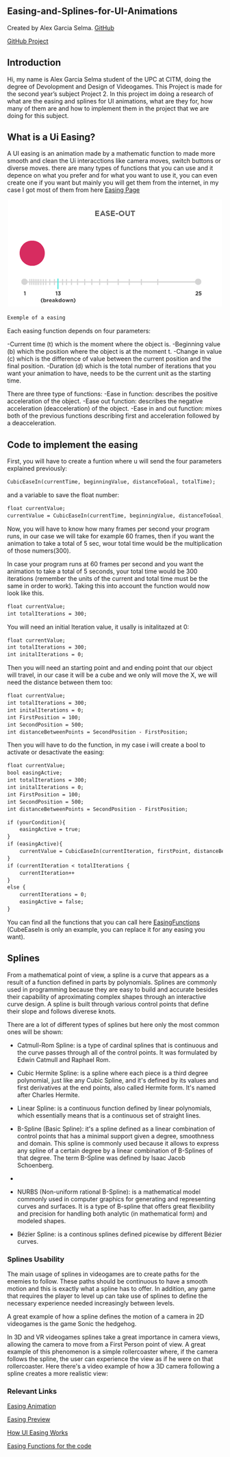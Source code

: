 ## Easing-and-Splines-for-UI-Animations

Created by Alex Garcia Selma. [GitHub](https://github.com/MaralGS)

[GitHub Project](https://github.com/MaralGS/Easing-and-Splines-for-UI-Animations)

## Introduction
Hi, my name is Alex Garcia Selma student of the UPC at CITM, doing the degree of Devolopment and Design of Videogames. This Project is made for the second year’s subject Project 2. In this project im doing a research of what are the easing and splines for UI animations, what are they for, how many of them are and how to implement them in the project that we are doing for this subject.

## What is a Ui Easing?
A UI easing is an animation made by a mathematic function to made more smooth and clean the Ui interacctions like camera moves, switch buttons or diverse moves.
there are many types of functions that you can use and it depence on what you prefer and for what you want to use it, you can even create one if you want but mainly you will get them from the internet, in my case I got most of them from here [Easing Page](https://easings.net/#)
<p align="center">
<img src="https://github.com/MaralGS/Easing-and-Splines-for-UI-Animations/blob/main/docs/easingAnimation.gif">
</p>

```markdown
Exemple of a easing
```

Each easing function depends on four parameters:

-Current time (t) which is the moment where the object is.
-Beginning value (b) which the position where the object is at the moment t.
-Change in value (c) which is the difference of value between the current position and the final position.
-Duration (d) which is the total number of iterations that you want your animation to have, needs to be the current unit as the starting time.

There are three type of functions:
-Ease in function: describes the positive acceleration of the object.
-Ease out function: describes the negative acceleration (deacceleration) of the object.
-Ease in and out function: mixes both of the previous functions describing first and acceleration followed by a deacceleration.

## Code to implement the easing
First, you will have to create a funtion where u will send the four parameters explained previously:

```markdown
CubicEaseIn(currentTime, beginningValue, distanceToGoal, totalTime);
```
and a variable to save the float number:

```markdown
float currentValue;
currentValue = CubicEaseIn(currentTime, beginningValue, distanceToGoal, totalTime);
```
Now, you will have to know how many frames per second your program runs, in our case we will take for example 60 frames, then if you want the animation to take a total of 5 sec, wour total time would be the multiplication of those numers(300).

In case your program runs at 60 frames per second and you want the animation to take a total of 5 seconds, your total time would be 300 iterations (remember the units of the current and total time must be the same in order to work). Taking this into account the function would now look like this.

```markdown
float currentValue;
int totalIterations = 300;
```
You will need an initial Iteration value, it usally is initalitazed at 0:

```markdown
float currentValue;
int totalIterations = 300;
int initalIterations = 0;
```
Then you will need an starting point and and ending point that our object will travel, in our case it will be a cube and we only will move the X, we will need the distance between them too:

```markdown
float currentValue;
int totalIterations = 300;
int initalIterations = 0;
int FirstPosition = 100;
int SecondPosition = 500;
int distanceBetweenPoints = SecondPosition - FirstPosition;
```
Then you will have to do the function, in my case i will create a bool to activate or desactivate the easing:
```markdown
float currentValue;
bool easingActive;
int totalIterations = 300;
int initalIterations = 0;
int FirstPosition = 100;
int SecondPosition = 500;
int distanceBetweenPoints = SecondPosition - FirstPosition;
```
```markdown
if (yourCondition){
	easingActive = true;
}
if (easingActive){
	currentValue = CubicEaseIn(currentIteration, firstPoint, distanceBetweenPoints, totalIterations);
}
if (currentIteration < totalIterations {
	currentIteration++
}
else {
	currentIterations = 0;
	easingActive = false;
}
```
You can find all the functions that you can call here [EasingFunctions](http://www.gizma.com/easing/#sin1)
(CubeEaseIn is only an example, you can replace it for any easing you want).

## Splines

From a mathematical point of view, a spline is a curve that appears as a result of a function defined in parts by polynomials. Splines are commonly used in programming because they are easy to build and accurate besides their capability of aproximating complex shapes through an interactive curve design. A spline is built through various control points that define their slope and follows diverese knots.

There are a lot of different types of splines but here only the most common ones will be shown:

- Catmull-Rom Spline: is a type of cardinal splines that is continuous and the curve passes through all of the control points. It was formulated by Edwin Catmull and Raphael Rom.


- Cubic Hermite Spline: is a spline where each piece is a third degree polynomial, just like any Cubic Spline, and it's defined by its values and first derivatives at the end points, also called Hermite form. It's named after Charles Hermite.


- Linear Spline: is a continuous function defined by linear polynomials, which essentially means that is a continuous set of straight lines.


- B-Spline (Basic Spline): it's a spline defined as a linear combination of control points that has a minimal support given a degree, smoothness and domain. This spline is commonly used because it allows to express any spline of a certain degree by a linear combination of B-Splines of that degree. The term B-Spline was defined by Isaac Jacob Schoenberg.
- 

- NURBS (Non-uniform rational B-Spline): is a mathematical model commonly used in computer graphics for generating and representing curves and surfaces. It is a type of B-spline that offers great flexibility and precision for handling both analytic (in mathematical form) and modeled shapes.


- Bézier Spline: is a continous splines defined picewise by different Bézier curves.



### Splines Usability

The main usage of splines in videogames are to create paths for the enemies to follow. These paths should be continuous to have a smooth motion and this is exactly what a spline has to offer. In addition, any game that requires the player to level up can take use of splines to define the necessary experience needed increasingly between levels.

A great example of how a spline defines the motion of a camera in 2D videogames is the game Sonic the hedgehog.

In 3D and VR videogames splines take a great importance in camera views, allowing the camera to move from a First Person point of view. A great example of this phenomenon is a simple rollercoaster where, if the camera follows the spline, the user can experience the view as if he were on that rollercoaster.
Here there's a video example of how a 3D camera following a spline creates a more realistic view:

### Relevant Links
[Easing Animation](https://www.kirupa.com/html5/animating_with_easing_functions_in_javascript.htm)

[Easing Preview](https://easings.net/)

[How UI Easing Works](https://www.youtube.com/watch?v=JXC3e52kcq0)

[Easing Functions for the code](http://www.gizma.com/easing/#sin1)
